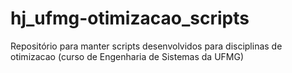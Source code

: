 # hj_ufmg-otimizacao_scripts
Repositório para manter scripts desenvolvidos para disciplinas de otimizacao (curso de Engenharia de Sistemas da UFMG)
